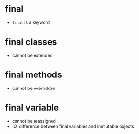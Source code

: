 # final
* `final` is a keyword

# final classes
* cannot be extended

# final methods
* cannot be overridden

# final variable
* cannot be reassigned
* IQ: difference between final variables and immutable objects
